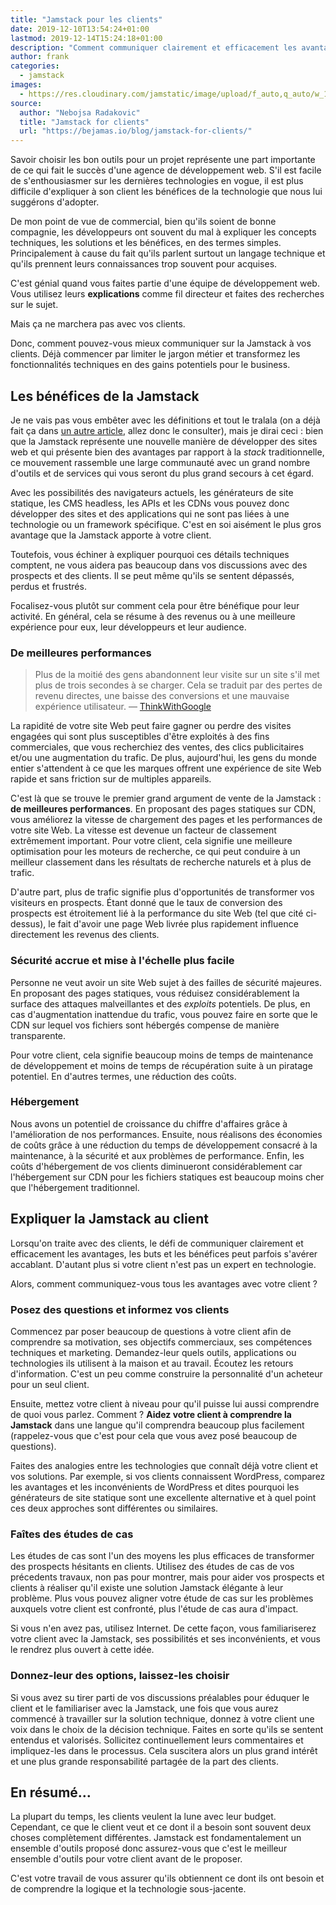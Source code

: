 ```yaml
---
title: "Jamstack pour les clients"
date: 2019-12-10T13:54:24+01:00
lastmod: 2019-12-14T15:24:18+01:00
description: "Comment communiquer clairement et efficacement les avantages de la Jamstack à vos prospects et vos clients ?"
author: frank
categories:
  - jamstack
images:
  - https://res.cloudinary.com/jamstatic/image/upload/f_auto,q_auto/w_1100,c_fit,co_white,g_north_west,x_80,y_80,l_text:poppins_80_ultrabold_line_spacing_-30:Jamstack%20pour%20les%20clients/jamstatic/twitter-card.png
source:
  author: "Nebojsa Radakovic"
  title: "Jamstack for clients"
  url: "https://bejamas.io/blog/jamstack-for-clients/"
---
```


Savoir choisir les bon outils pour un projet représente une part importante de ce qui fait le succès d'une agence de développement web. S'il est facile de s'enthousiasmer sur les dernières technologies en vogue, il est plus difficile d'expliquer à son client les bénéfices de la technologie que nous lui suggérons d'adopter.

De mon point de vue de commercial, bien qu'ils soient de bonne compagnie, les développeurs ont souvent du mal à expliquer les concepts techniques, les solutions et les bénéfices, en des termes simples. Principalement à cause du fait qu'ils parlent surtout un langage technique et qu'ils prennent leurs connaissances trop souvent pour acquises.

C'est génial quand vous faites partie d'une équipe de développement web. Vous utilisez leurs **explications** comme fil directeur et faites des recherches sur le sujet.

Mais ça ne marchera pas avec vos clients.

Donc, comment pouvez-vous mieux communiquer sur la Jamstack à vos clients. Déjà commencer par limiter le jargon métier et transformez les fonctionnalités techniques en des gains potentiels pour le business.

## Les bénéfices de la Jamstack

Je ne vais pas vous embêter avec les définitions et tout le tralala (on a déjà fait ça dans [un autre article](https://bejamas.io/blog/jamstack/ "Jamstack : la pierre angulaire du développement web moderne"), allez donc le consulter), mais je dirai ceci : bien que la Jamstack représente une nouvelle manière de développer des sites web et qui présente bien des avantages par rapport à la _stack_ traditionnelle, ce mouvement rassemble une large communauté avec un grand nombre d'outils et de services qui vous seront du plus grand secours à cet égard.

Avec les possibilités des navigateurs actuels, les générateurs de site statique, les CMS headless, les APIs et les CDNs vous pouvez donc développer des sites et des applications qui ne sont pas liées à une technologie ou un framework spécifique. C'est en soi aisément le plus gros avantage que la Jamstack apporte à votre client.

Toutefois, vous échiner à expliquer pourquoi ces détails techniques comptent, ne vous aidera pas beaucoup dans vos discussions avec des prospects et des clients. Il se peut même qu'ils se sentent dépassés, perdus et frustrés.

Focalisez-vous plutôt sur comment cela pour être bénéfique pour leur activité.
En général, cela se résume à des revenus ou à une meilleure expérience pour eux, leur développeurs et leur audience.

### De meilleures performances

> Plus de la moitié des gens abandonnent leur visite sur un site s'il met plus de trois secondes à se charger. Cela se traduit par des pertes de revenu directes, une baisse des conversions et une mauvaise expérience utilisateur. — [ThinkWithGoogle](https://www.thinkwithgoogle.com/marketing-resources/experience-design/mobile-page-speed-load-time/)

La rapidité de votre site Web peut faire gagner ou perdre des visites engagées qui sont plus susceptibles d'être exploités à des fins commerciales, que vous recherchiez des ventes, des clics publicitaires et/ou une augmentation du trafic. De plus, aujourd'hui, les gens du monde entier s'attendent à ce que les marques offrent une expérience de site Web rapide et sans friction sur de multiples appareils.

C'est là que se trouve le premier grand argument de vente de la Jamstack : **de meilleures performances**. En proposant des pages statiques sur CDN, vous améliorez la vitesse de chargement des pages et les performances de votre site Web. La vitesse est devenue un facteur de classement extrêmement important. Pour votre client, cela signifie une meilleure optimisation pour les moteurs de recherche, ce qui peut conduire à un meilleur classement dans les résultats de recherche naturels et à plus de trafic.

D'autre part, plus de trafic signifie plus d'opportunités de transformer vos visiteurs en prospects. Étant donné que le taux de conversion des prospects est étroitement lié à la performance du site Web (tel que cité ci-dessus), le fait d'avoir une page Web livrée plus rapidement influence directement les revenus des clients.

### Sécurité accrue et mise à l'échelle plus facile

Personne ne veut avoir un site Web sujet à des failles de sécurité majeures. En proposant des pages statiques, vous réduisez considérablement la surface des attaques malveillantes et des _exploits_ potentiels. De plus, en cas d'augmentation inattendue du trafic, vous pouvez faire en sorte que le CDN sur lequel vos fichiers sont hébergés compense de manière transparente.

Pour votre client, cela signifie beaucoup moins de temps de maintenance de développement et moins de temps de récupération suite à un piratage potentiel. En d'autres termes, une réduction des coûts.

### Hébergement

Nous avons un potentiel de croissance du chiffre d'affaires grâce à l'amélioration de nos performances. Ensuite, nous réalisons des économies de coûts grâce à une réduction du temps de développement consacré à la maintenance, à la sécurité et aux problèmes de performance. Enfin, les coûts d'hébergement de vos clients diminueront considérablement car l'hébergement sur CDN pour les fichiers statiques est beaucoup moins cher que l'hébergement traditionnel.

## Expliquer la Jamstack au client

Lorsqu'on traite avec des clients, le défi de communiquer clairement et efficacement les avantages, les buts et les bénéfices peut parfois s'avérer accablant. D'autant plus si votre client n'est pas un expert en technologie.

Alors, comment communiquez-vous tous les avantages avec votre client ?

### Posez des questions et informez vos clients

Commencez par poser beaucoup de questions à votre client afin de comprendre sa motivation, ses objectifs commerciaux, ses compétences techniques et marketing. Demandez-leur quels outils, applications ou technologies ils utilisent à la maison et au travail. Écoutez les retours d'information. C'est un peu comme construire la personnalité d'un acheteur pour un seul client.

Ensuite, mettez votre client à niveau pour qu'il puisse lui aussi comprendre de quoi vous parlez. Comment ? **Aidez votre client à comprendre la Jamstack** dans une langue qu'il comprendra beaucoup plus facilement (rappelez-vous que c'est pour cela que vous avez posé beaucoup de questions).

Faites des analogies entre les technologies que connaît déjà votre client et vos solutions. Par exemple, si vos clients connaissent WordPress, comparez les avantages et les inconvénients de WordPress et dites pourquoi les générateurs de site statique sont une excellente alternative et à quel point ces deux approches sont différentes ou similaires.

### Faîtes des études de cas

Les études de cas sont l'un des moyens les plus efficaces de transformer des prospects hésitants en clients. Utilisez des études de cas de vos précedents travaux, non pas pour montrer, mais pour aider vos prospects et clients à réaliser qu'il existe une solution Jamstack élégante à leur problème. Plus vous pouvez aligner votre étude de cas sur les problèmes auxquels votre client est confronté, plus l'étude de cas aura d'impact.

Si vous n'en avez pas, utilisez Internet. De cette façon, vous familiariserez votre client avec la Jamstack, ses possibilités et ses inconvénients, et vous le rendrez plus ouvert à cette idée.

### Donnez-leur des options, laissez-les choisir

Si vous avez su tirer parti de vos discussions préalables pour éduquer le client et le familiariser avec la Jamstack, une fois que vous aurez commencé à travailler sur la solution technique, donnez à votre client une voix dans le choix de la décision technique. Faites en sorte qu'ils se sentent entendus et valorisés. Sollicitez continuellement leurs commentaires et impliquez-les dans le processus. Cela suscitera alors un plus grand intérêt et une plus grande responsabilité partagée de la part des clients.

## En résumé…

La plupart du temps, les clients veulent la lune avec leur budget. Cependant, ce que le client veut et ce dont il a besoin sont souvent deux choses complètement différentes. Jamstack est fondamentalement un ensemble d'outils proposé donc assurez-vous que c'est le meilleur ensemble d'outils pour votre client avant de le proposer.

C'est votre travail de vous assurer qu'ils obtiennent ce dont ils ont besoin et de comprendre la logique et la technologie sous-jacente.
